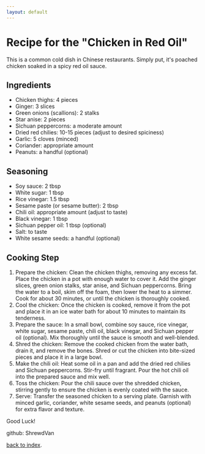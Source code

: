 ```yaml
---
layout: default
---
```


# Recipe for the "Chicken in Red Oil"

This is a common cold dish in Chinese restaurants. Simply put, it's poached chicken soaked in a spicy red oil sauce.

## Ingredients

*  Chicken thighs: 4 pieces
*  Ginger: 3 slices
*  Green onions (scallions): 2 stalks
*  Star anise: 2 pieces
*  Sichuan peppercorns: a moderate amount
*  Dried red chilies: 10-15 pieces (adjust to desired spiciness)
*  Garlic: 5 cloves (minced)
*  Coriander: appropriate amount
*  Peanuts: a handful (optional)

## Seasoning

*  Soy sauce: 2 tbsp
*  White sugar: 1 tbsp
*  Rice vinegar: 1.5 tbsp
*  Sesame paste (or sesame butter): 2 tbsp
*  Chili oil: appropriate amount (adjust to taste)
*  Black vinegar: 1 tbsp
*  Sichuan pepper oil: 1 tbsp (optional)
*  Salt: to taste
*  White sesame seeds: a handful (optional)

## Cooking Step

1.  Prepare the chicken:
    Clean the chicken thighs, removing any excess fat. Place the chicken in a pot with enough water to cover it.
    Add the ginger slices, green onion stalks, star anise, and Sichuan peppercorns. Bring the water to a boil,
    skim off the foam, then lower the heat to a simmer. Cook for about 30 minutes, or until the chicken is thoroughly cooked.
2.  Cool the chicken:
    Once the chicken is cooked, remove it from the pot and place it in an ice water bath for about 10 minutes to maintain its tenderness.
3.  Prepare the sauce:
    In a small bowl, combine soy sauce, rice vinegar, white sugar, sesame paste, chili oil, black vinegar, and Sichuan pepper oil (optional).
    Mix thoroughly until the sauce is smooth and well-blended.
4.  Shred the chicken:
    Remove the cooked chicken from the water bath, drain it, and remove the bones. Shred or cut the chicken into bite-sized pieces and place it in a large bowl.
5.  Make the chili oil:
    Heat some oil in a pan and add the dried red chilies and Sichuan peppercorns. Stir-fry until fragrant.
    Pour the hot chili oil into the prepared sauce and mix well.
6.  Toss the chicken:
    Pour the chili sauce over the shredded chicken, stirring gently to ensure the chicken is evenly coated with the sauce.
7.  Serve:
    Transfer the seasoned chicken to a serving plate. Garnish with minced garlic, coriander, white sesame seeds, and peanuts (optional) for extra flavor and texture.

Good Luck!

github: ShrewdVan

[back to index](../recipes/).
